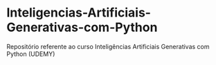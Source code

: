 # Inteligencias-Artificiais-Generativas-com-Python
Repositório referente ao curso Inteligências Artificiais Generativas com Python (UDEMY)
